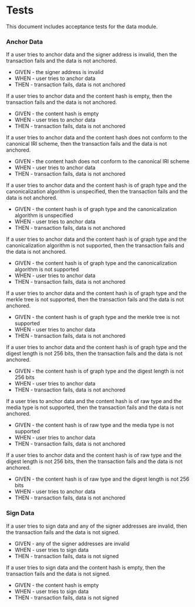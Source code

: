 # Tests

This document includes acceptance tests for the data module.

### Anchor Data

If a user tries to anchor data and the signer address is invalid, then the transaction fails and the data is not anchored.

- GIVEN - the signer address is invalid
- WHEN - user tries to anchor data
- THEN - transaction fails, data is not anchored

If a user tries to anchor data and the content hash is empty, then the transaction fails and the data is not anchored.

- GIVEN - the content hash is empty
- WHEN - user tries to anchor data
- THEN - transaction fails, data is not anchored

If a user tries to anchor data and the content hash does not conform to the canonical IRI scheme, then the transaction fails and the data is not anchored.

- GIVEN - the content hash does not conform to the canonical IRI scheme
- WHEN - user tries to anchor data
- THEN - transaction fails, data is not anchored

If a user tries to anchor data and the content hash is of graph type and the canonicalization algorithm is unspecified, then the transaction fails and the data is not anchored.

- GIVEN - the content hash is of graph type and the canonicalization algorithm is unspecified
- WHEN - user tries to anchor data
- THEN - transaction fails, data is not anchored

If a user tries to anchor data and the content hash is of graph type and the canonicalization algorithm is not supported, then the transaction fails and the data is not anchored.

- GIVEN - the content hash is of graph type and the canonicalization algorithm is not supported
- WHEN - user tries to anchor data
- THEN - transaction fails, data is not anchored

If a user tries to anchor data and the content hash is of graph type and the merkle tree is not supported, then the transaction fails and the data is not anchored.

- GIVEN - the content hash is of graph type and the merkle tree is not supported
- WHEN - user tries to anchor data
- THEN - transaction fails, data is not anchored

If a user tries to anchor data and the content hash is of graph type and the digest length is not 256 bits, then the transaction fails and the data is not anchored.

- GIVEN - the content hash is of graph type and the digest length is not 256 bits
- WHEN - user tries to anchor data
- THEN - transaction fails, data is not anchored

If a user tries to anchor data and the content hash is of raw type and the media type is not supported, then the transaction fails and the data is not anchored.

- GIVEN - the content hash is of raw type and the media type is not supported
- WHEN - user tries to anchor data
- THEN - transaction fails, data is not anchored

If a user tries to anchor data and the content hash is of raw type and the digest length is not 256 bits, then the transaction fails and the data is not anchored.

- GIVEN - the content hash is of raw type and the digest length is not 256 bits
- WHEN - user tries to anchor data
- THEN - transaction fails, data is not anchored

### Sign Data

If a user tries to sign data and any of the signer addresses are invalid, then the transaction fails and the data is not signed.

- GIVEN - any of the signer addresses are invalid
- WHEN - user tries to sign data
- THEN - transaction fails, data is not signed

If a user tries to sign data and the content hash is empty, then the transaction fails and the data is not signed.

- GIVEN - the content hash is empty
- WHEN - user tries to sign data
- THEN - transaction fails, data is not signed

